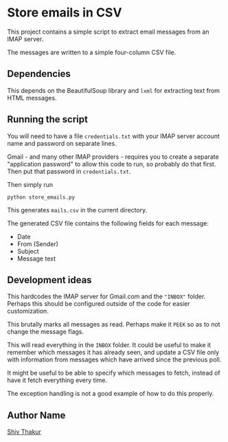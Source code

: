 # Store emails in CSV

This project contains a simple script to extract email messages
from an IMAP server.

The messages are written to a simple four-column CSV file.


## Dependencies

This depends on the BeautifulSoup library and `lxml`
for extracting text from HTML messages.


## Running the script

You will need to have a file `credentials.txt`
with your IMAP server account name and password on separate lines.

Gmail - and many other IMAP providers -
requires you to create a separate "application password"
to allow this code to run, so probably do that first.
Then put that password in `credentials.txt`.

Then simply run

```
python store_emails.py
```

This generates `mails.csv` in the current directory.

The generated CSV file contains the following fields for each message:

* Date
* From (Sender)
* Subject
* Message text


## Development ideas

This hardcodes the IMAP server for Gmail.com and the `"INBOX"` folder.
Perhaps this should be configured outside of the code
for easier customization.

This brutally marks all messages as read.
Perhaps make it `PEEK` so as to not change the message flags.

This will read everything in the `INBOX` folder.
It could be useful to make it remember which messages it has already seen,
and update a CSV file only with information from messages which have
arrived since the previous poll.

It might be useful to be able to specify which messages to fetch,
instead of have it fetch everything every time.

The exception handling is not a good example of how to do this properly.


## Author Name

[Shiv Thakur](https://github.com/ShivSt)
